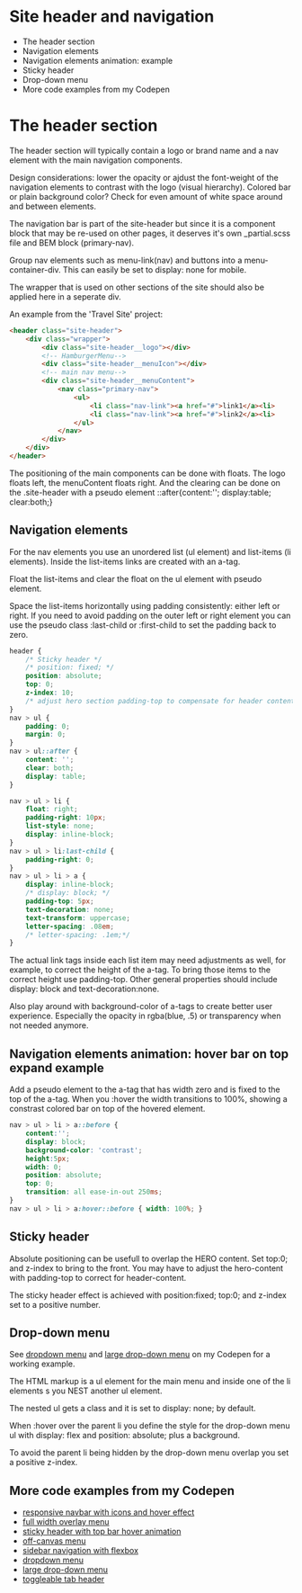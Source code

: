 # Site header and navigation
- The header section
- Navigation elements
- Navigation elements animation: example
- Sticky header
- Drop-down menu
- More code examples from my Codepen

# The header section
The header section will typically contain a logo or brand name and a nav element with the main navigation components.

Design considerations: lower the opacity or ajdust the font-weight of the navigation elements to contrast with the logo (visual hierarchy). Colored bar or plain background color? Check for even amount of white space around and between elements.

The navigation bar is part of the site-header but since it is a component block that may be re-used on other pages, it deserves it's own _partial.scss file and BEM block (primary-nav).

Group nav elements such as menu-link(nav) and buttons into a menu-container-div. This can easily be set to display: none for mobile.

The wrapper that is used on other sections of the site should also be applied here in a seperate div.

An example from the 'Travel Site' project:
```HTML
<header class="site-header">
    <div class="wrapper">
    	<div class="site-header__logo"></div>
		<!-- HamburgerMenu-->
		<div class="site-header__menuIcon"></div> 
		<!-- main nav menu-->
		<div class="site-header__menuContent">
			<nav class="primary-nav">
				<ul>
					<li class="nav-link"><a href="#">link1</a><li>
					<li class="nav-link"><a href="#">link2</a><li>
				</ul>
			</nav>
		</div>
	</div>
</header>	
```
The positioning of the main components can be done with floats. The logo floats left, the menuContent floats right. And the clearing can be done on the .site-header with a pseudo element ::after{content:''; display:table; clear:both;}

## Navigation elements
For the nav elements you use an unordered list (ul element) and list-items (li elements). Inside the list-items links are created with an a-tag.

Float the list-items and clear the float on the ul element with pseudo element.

Space the list-items horizontally using padding consistently: either left or right. If you need to avoid padding on the outer left or right element you can use the pseudo class :last-child or :first-child to set the padding back to zero.
```CSS
header {
	/* Sticky header */
	/* position: fixed; */
	position: absolute;
	top: 0;
	z-index: 10;
	/* adjust hero section padding-top to compensate for header content */
}
nav > ul {
	padding: 0;
	margin: 0;
}
nav > ul::after {
	content: '';
	clear: both;
	display: table;	
}

nav > ul > li {
	float: right;
	padding-right: 10px;
	list-style: none; 
	display: inline-block;
}
nav > ul > li:last-child {
	padding-right: 0;
}
nav > ul > li > a {
	display: inline-block; 
	/* display: block; */
	padding-top: 5px;
	text-decoration: none;
	text-transform: uppercase;
	letter-spacing: .08em;
	/* letter-spacing: .1em;*/
}
```
The actual link tags inside each list item may need adjustments as well, for example, to correct the height of the a-tag. To bring those items to the correct height use padding-top. Other general properties should include display: block and text-decoration:none.

Also play around with background-color of a-tags to create better user experience. Especially the opacity in rgba(blue, .5) or transparency when not needed anymore.

## Navigation elements animation: hover bar on top expand example
Add a pseudo element to the a-tag that has width zero and is fixed to the top of the a-tag. When you :hover the width transitions to 100%, showing a constrast colored bar on top of the
hovered element.
```CSS
nav > ul > li > a::before {
	content:''; 
	display: block; 
	background-color: 'contrast';
	height:5px;
	width: 0; 
	position: absolute; 
	top: 0;
	transition: all	ease-in-out 250ms;
}
nav > ul > li > a:hover::before { width: 100%; }
```

## Sticky header
Absolute positioning can be usefull to overlap the HERO content. Set top:0; and z-index to bring to the front. You may have to adjust the hero-content with padding-top to correct for header-content.

The sticky header effect is achieved with position:fixed; top:0; and z-index set to a positive number.

## Drop-down menu
See [dropdown menu](https://codepen.io/jorishr/pen/GVggEV) and [large drop-down menu](https://codepen.io/jorishr/pen/pooKPRE) on my Codepen for a working example. 

The HTML markup is a ul element for the main menu and inside one of the li elements s you NEST another ul element.

The nested ul gets a class and it is set to display: none; by default.

When :hover over the parent li you define the style for the drop-down menu ul with display: flex and position: absolute; plus a background.

To avoid the parent li being hidden by the drop-down menu overlap you set a positive z-index.

## More code examples from my Codepen
- [responsive navbar with icons and hover effect](https://codepen.io/jorishr/pen/rXaaVw)
- [full width overlay menu](https://codepen.io/jorishr/pen/pooVzoR)
- [sticky header with top bar hover animation](https://codepen.io/jorishr/pen/LYYrvGZ)
- [off-canvas menu](https://codepen.io/jorishr/pen/GRRXbNb)
- [sidebar navigation with flexbox](https://codepen.io/jorishr/pen/voEENv)
- [dropdown menu](https://codepen.io/jorishr/pen/GVggEV)
- [large drop-down menu](https://codepen.io/jorishr/pen/pooKPRE)
- [toggleable tab header](https://codepen.io/jorishr/pen/RwweRqb)